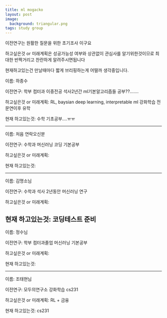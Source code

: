 ```yaml
---
title: ml mogacko
layout: post
image:
  background: triangular.png
tags: study group
---
```


이전연구는 원활한 질문을 위한 초기조사 이구요

하고싶은것 or 미래계획은 성공가능성 여부와 상관없이 관심사를 알기위한것이므로 
최대한 반짝거리고 찬란하게 알려주시면됩니다

현재하고있는건 만날때마다 짧게 브리핑하는게 어떨까 생각중입니다.

이름: 하종수

이전연구: 
학부 컴터과 이중전공
석사2년간 ml기본알고리즘들 공부??.......

하고싶은것 or 미래계획: 
RL, baysian deep learning, interpretable ml
강화학습 전문연이후 유학

현재 하고있는것:
수학 기초공부....ㅠㅠ

---

이름: 처음 연락오신분

이전연구: 
수학과
머신러닝 코딩 기본공부

하고싶은것 or 미래계획: 

현재 하고있는것:

---

이름: 김명소님

이전연구:
수학과
석사 2년동안 머신러닝 연구

하고싶은것 or 미래계획: 

현재 하고있는것:
코딩테스트 준비
---

이름: 정수님

이전연구:
학부 컴터과졸업
머신러닝 기본공부

하고싶은것 or 미래계획: 

현재 하고있는것:

---

이름: 조태현님

이전연구:
모두의연구소 강화학습
cs231

하고싶은것 or 미래계획: 
RL + 금융

현재 하고있는것:
cs231